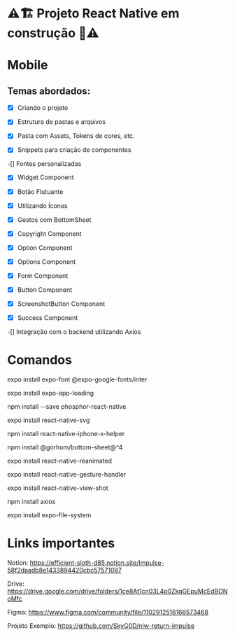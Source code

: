 
# ⚠️🏗️ Projeto React Native em construção 🚧⚠️

# Mobile

## Temas abordados:


-[x] Criando o projeto

-[x] Estrutura de pastas e arquivos

-[x] Pasta com Assets, Tokens de cores, etc.

-[x] Snippets para criação de componentes

-[] Fontes personalizadas

-[x] Widget Component

-[x] Botão Flutuante

-[x] Utilizando Ícones

-[x] Gestos com BottomSheet

-[x] Copyright Component

-[x] Option Component

-[x] Options Component

-[x] Form Component

-[x] Button Component

-[x] ScreenshotButton Component

-[x] Success Component

-[] Integração com o backend utilizando Axios

# Comandos

expo install expo-font @expo-google-fonts/inter

expo install expo-app-loading

npm install --save phosphor-react-native

expo install react-native-svg

npm install react-native-iphone-x-helper

npm install @gorhom/bottom-sheet@^4

expo install react-native-reanimated

expo install react-native-gesture-handler

expo install react-native-view-shot

npm install axios

expo install expo-file-system


# Links importantes

Notion:
https://efficient-sloth-d85.notion.site/Impulse-58f2daadb8e1433894420cbc57571087

Drive:
https://drive.google.com/drive/folders/1ce8At1cn03L4p0ZkqGEpuMcEdBONoMfc

Figma:
https://www.figma.com/community/file/1102912516166573468

Projeto Exemplo:
https://github.com/SkyG0D/nlw-return-impulse
